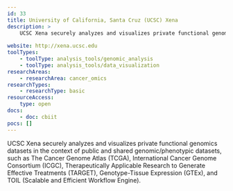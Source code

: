 ```yaml
---
id: 33
title: University of California, Santa Cruz (UCSC) Xena
description: >
    UCSC Xena securely analyzes and visualizes private functional genomics datasets in the context of public and shared genomic/phenotypic datasets, such as The Cancer Genome Atlas (TCGA), International Cancer Genome Consortium (ICGC), Therapeutically Applicable Research to Generate Effective Treatments (TARGET), Genotype-Tissue Expression (GTEx), and TOIL (Scalable and Efficient Workflow Engine).
    
website: http://xena.ucsc.edu
toolTypes:
    - toolType: analysis_tools/genomic_analysis
    - toolType: analysis_tools/data_visualization
researchAreas:
    - researchArea: cancer_omics
researchTypes:
    - researchType: basic
resourceAccess:
    type: open
docs:
    - doc: cbiit
pocs: []        
---
```

UCSC Xena securely analyzes and visualizes private functional genomics datasets in the context of public and shared genomic/phenotypic datasets, such as The Cancer Genome Atlas (TCGA), International Cancer Genome Consortium (ICGC), Therapeutically Applicable Research to Generate Effective Treatments (TARGET), Genotype-Tissue Expression (GTEx), and TOIL (Scalable and Efficient Workflow Engine).
